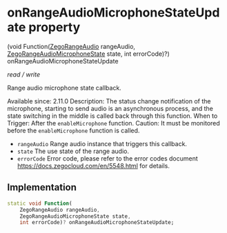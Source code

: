 


# onRangeAudioMicrophoneStateUpdate property







(void Function([ZegoRangeAudio](../../zego_uikit_prebuilt_live_audio_room/ZegoRangeAudio-class.md) rangeAudio, [ZegoRangeAudioMicrophoneState](../../zego_uikit_prebuilt_live_audio_room/ZegoRangeAudioMicrophoneState.md) state, int errorCode)?) onRangeAudioMicrophoneStateUpdate
  
_<span class="feature">read / write</span>_



<p>Range audio microphone state callback.</p>
<p>Available since: 2.11.0
Description: The status change notification of the microphone, starting to send audio is an asynchronous process, and the state switching in the middle is called back through this function.
When to Trigger: After the <code>enableMicrophone</code> function.
Caution: It must be monitored before the <code>enableMicrophone</code> function is called.</p>
<ul>
<li><code>rangeAudio</code> Range audio instance that triggers this callback.</li>
<li><code>state</code> The use state of the range audio.</li>
<li><code>errorCode</code> Error code, please refer to the error codes document <a href="https://docs.zegocloud.com/en/5548.html">https://docs.zegocloud.com/en/5548.html</a> for details.</li>
</ul>



## Implementation

```dart
static void Function(
    ZegoRangeAudio rangeAudio,
    ZegoRangeAudioMicrophoneState state,
    int errorCode)? onRangeAudioMicrophoneStateUpdate;
```







